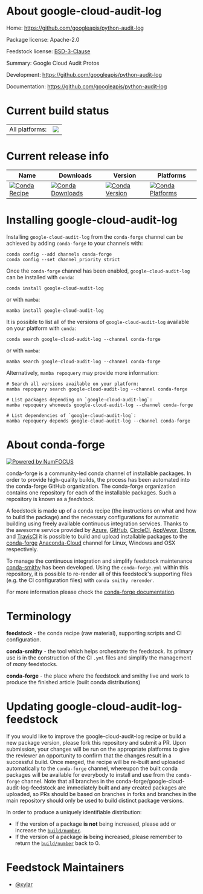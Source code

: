 About google-cloud-audit-log
============================

Home: https://github.com/googleapis/python-audit-log

Package license: Apache-2.0

Feedstock license: [BSD-3-Clause](https://github.com/conda-forge/google-cloud-audit-log-feedstock/blob/main/LICENSE.txt)

Summary: Google Cloud Audit Protos

Development: https://github.com/googleapis/python-audit-log

Documentation: https://github.com/googleapis/python-audit-log

Current build status
====================


<table><tr><td>All platforms:</td>
    <td>
      <a href="https://dev.azure.com/conda-forge/feedstock-builds/_build/latest?definitionId=13089&branchName=main">
        <img src="https://dev.azure.com/conda-forge/feedstock-builds/_apis/build/status/google-cloud-audit-log-feedstock?branchName=main">
      </a>
    </td>
  </tr>
</table>

Current release info
====================

| Name | Downloads | Version | Platforms |
| --- | --- | --- | --- |
| [![Conda Recipe](https://img.shields.io/badge/recipe-google--cloud--audit--log-green.svg)](https://anaconda.org/conda-forge/google-cloud-audit-log) | [![Conda Downloads](https://img.shields.io/conda/dn/conda-forge/google-cloud-audit-log.svg)](https://anaconda.org/conda-forge/google-cloud-audit-log) | [![Conda Version](https://img.shields.io/conda/vn/conda-forge/google-cloud-audit-log.svg)](https://anaconda.org/conda-forge/google-cloud-audit-log) | [![Conda Platforms](https://img.shields.io/conda/pn/conda-forge/google-cloud-audit-log.svg)](https://anaconda.org/conda-forge/google-cloud-audit-log) |

Installing google-cloud-audit-log
=================================

Installing `google-cloud-audit-log` from the `conda-forge` channel can be achieved by adding `conda-forge` to your channels with:

```
conda config --add channels conda-forge
conda config --set channel_priority strict
```

Once the `conda-forge` channel has been enabled, `google-cloud-audit-log` can be installed with `conda`:

```
conda install google-cloud-audit-log
```

or with `mamba`:

```
mamba install google-cloud-audit-log
```

It is possible to list all of the versions of `google-cloud-audit-log` available on your platform with `conda`:

```
conda search google-cloud-audit-log --channel conda-forge
```

or with `mamba`:

```
mamba search google-cloud-audit-log --channel conda-forge
```

Alternatively, `mamba repoquery` may provide more information:

```
# Search all versions available on your platform:
mamba repoquery search google-cloud-audit-log --channel conda-forge

# List packages depending on `google-cloud-audit-log`:
mamba repoquery whoneeds google-cloud-audit-log --channel conda-forge

# List dependencies of `google-cloud-audit-log`:
mamba repoquery depends google-cloud-audit-log --channel conda-forge
```


About conda-forge
=================

[![Powered by
NumFOCUS](https://img.shields.io/badge/powered%20by-NumFOCUS-orange.svg?style=flat&colorA=E1523D&colorB=007D8A)](https://numfocus.org)

conda-forge is a community-led conda channel of installable packages.
In order to provide high-quality builds, the process has been automated into the
conda-forge GitHub organization. The conda-forge organization contains one repository
for each of the installable packages. Such a repository is known as a *feedstock*.

A feedstock is made up of a conda recipe (the instructions on what and how to build
the package) and the necessary configurations for automatic building using freely
available continuous integration services. Thanks to the awesome service provided by
[Azure](https://azure.microsoft.com/en-us/services/devops/), [GitHub](https://github.com/),
[CircleCI](https://circleci.com/), [AppVeyor](https://www.appveyor.com/),
[Drone](https://cloud.drone.io/welcome), and [TravisCI](https://travis-ci.com/)
it is possible to build and upload installable packages to the
[conda-forge](https://anaconda.org/conda-forge) [Anaconda-Cloud](https://anaconda.org/)
channel for Linux, Windows and OSX respectively.

To manage the continuous integration and simplify feedstock maintenance
[conda-smithy](https://github.com/conda-forge/conda-smithy) has been developed.
Using the ``conda-forge.yml`` within this repository, it is possible to re-render all of
this feedstock's supporting files (e.g. the CI configuration files) with ``conda smithy rerender``.

For more information please check the [conda-forge documentation](https://conda-forge.org/docs/).

Terminology
===========

**feedstock** - the conda recipe (raw material), supporting scripts and CI configuration.

**conda-smithy** - the tool which helps orchestrate the feedstock.
                   Its primary use is in the construction of the CI ``.yml`` files
                   and simplify the management of *many* feedstocks.

**conda-forge** - the place where the feedstock and smithy live and work to
                  produce the finished article (built conda distributions)


Updating google-cloud-audit-log-feedstock
=========================================

If you would like to improve the google-cloud-audit-log recipe or build a new
package version, please fork this repository and submit a PR. Upon submission,
your changes will be run on the appropriate platforms to give the reviewer an
opportunity to confirm that the changes result in a successful build. Once
merged, the recipe will be re-built and uploaded automatically to the
`conda-forge` channel, whereupon the built conda packages will be available for
everybody to install and use from the `conda-forge` channel.
Note that all branches in the conda-forge/google-cloud-audit-log-feedstock are
immediately built and any created packages are uploaded, so PRs should be based
on branches in forks and branches in the main repository should only be used to
build distinct package versions.

In order to produce a uniquely identifiable distribution:
 * If the version of a package **is not** being increased, please add or increase
   the [``build/number``](https://docs.conda.io/projects/conda-build/en/latest/resources/define-metadata.html#build-number-and-string).
 * If the version of a package **is** being increased, please remember to return
   the [``build/number``](https://docs.conda.io/projects/conda-build/en/latest/resources/define-metadata.html#build-number-and-string)
   back to 0.

Feedstock Maintainers
=====================

* [@xylar](https://github.com/xylar/)

